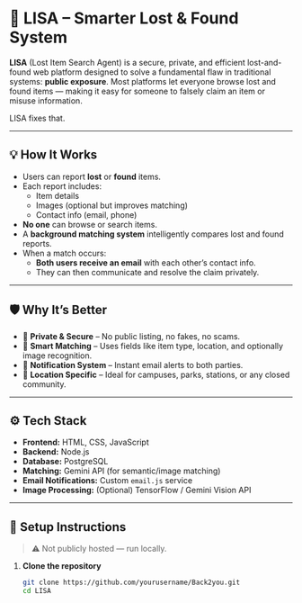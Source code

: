 # 🔎 LISA – Smarter Lost & Found System

**LISA** (Lost Item Search Agent) is a secure, private, and efficient lost-and-found web platform designed to solve a fundamental flaw in traditional systems: **public exposure**. Most platforms let everyone browse lost and found items — making it easy for someone to falsely claim an item or misuse information.

LISA fixes that.

---

## 💡 How It Works

- Users can report **lost** or **found** items.
- Each report includes:
  - Item details
  - Images (optional but improves matching)
  - Contact info (email, phone)
- **No one** can browse or search items.
- A **background matching system** intelligently compares lost and found reports.
- When a match occurs:
  - **Both users receive an email** with each other’s contact info.
  - They can then communicate and resolve the claim privately.

---

## 🛡 Why It’s Better

- 🔐 **Private & Secure** – No public listing, no fakes, no scams.
- 🧠 **Smart Matching** – Uses fields like item type, location, and optionally image recognition.
- 📩 **Notification System** – Instant email alerts to both parties.
- 📍 **Location Specific** – Ideal for campuses, parks, stations, or any closed community.

---

## ⚙️ Tech Stack

- **Frontend:** HTML, CSS, JavaScript
- **Backend:** Node.js
- **Database:** PostgreSQL
- **Matching:** Gemini API (for semantic/image matching)
- **Email Notifications:** Custom `email.js` service
- **Image Processing:** (Optional) TensorFlow / Gemini Vision API

---

## 🚀 Setup Instructions

> ⚠️ Not publicly hosted — run locally.

1. **Clone the repository**
   ```bash
   git clone https://github.com/yourusername/Back2you.git
   cd LISA
